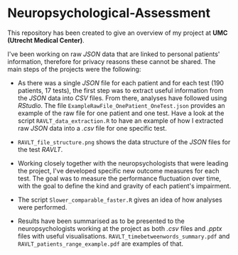 # Neuropsychological-Assessment

This repository has been created to give an overview of my project at **UMC (Utrecht Medical Center)**.

I've been working on raw *JSON* data that are linked to personal patients' information, therefore for privacy reasons these cannot be shared. The main steps of the projects were the following:

- As there was a single *JSON* file for each patient and for each test (190 patients, 17 tests), the first step was to extract useful information from the *JSON* data into *CSV* files. From there, analyses have followed using *RStudio*.
The file `ExampleRawFile_OnePatient_OneTest.json` provides an example of the raw file for one patient and one test.
Have a look at the script `RAVLT_data_extraction.R` to have an example of how I extracted raw _JSON_ data into a _.csv_ file for one specific test.

- `RAVLT_file_structure.png` shows the data structure of the *JSON* files for the test _RAVLT_.

- Working closely together with the neuropsychologists that were leading the project, I've developed specific new outcome measures for each test. The goal was to measure the performance fluctuation over time, with the goal to define the kind and gravity of each patient's impairment.

- The script `Slower_comparable_faster.R` gives an idea of how analyses were performed.

- Results have been summarised as to be presented to the neuropsychologists working at the project as both *.csv* files and *.pptx* files with useful visualisations. 
`RAVLT_timebetweenwords_summary.pdf` and `RAVLT_patients_range_example.pdf` are examples of that.

